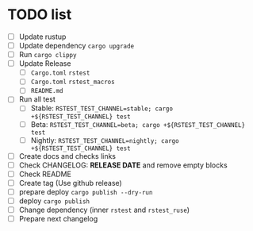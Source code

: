 # TODO list

- [ ] Update rustup
- [ ] Update dependency `cargo upgrade`
- [ ] Run `cargo clippy`
- [ ] Update Release
  - [ ] `Cargo.toml` `rstest`
  - [ ] `Cargo.toml` `rstest_macros`
  - [ ] `README.md`
- [ ] Run all test
  - [ ] Stable: `RSTEST_TEST_CHANNEL=stable; cargo +${RSTEST_TEST_CHANNEL} test`
  - [ ] Beta: `RSTEST_TEST_CHANNEL=beta; cargo +${RSTEST_TEST_CHANNEL} test`
  - [ ] Nightly: `RSTEST_TEST_CHANNEL=nightly; cargo +${RSTEST_TEST_CHANNEL} test`
- [ ] Create docs and checks links
- [ ] Check CHANGELOG: **RELEASE DATE** and remove empty blocks
- [ ] Check README
- [ ] Create tag (Use github release)
- [ ] prepare deploy `cargo publish --dry-run`
- [ ] deploy `cargo publish`
- [ ] Change dependency (inner `rstest` and `rstest_ruse`)
- [ ] Prepare next changelog